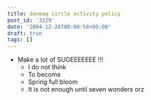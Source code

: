 ```yaml
---
title: danmaq circle activity policy
post_id: '3229'
date: '2004-12-28T00:00:58+09:00'
draft: true
tags: []
---
```


*   Make a lot of SUGEEEEEEE !!!
    *   I do not think
    *   To become
    *   Spring full bloom
    *   It is not enough until seven wonders orz
